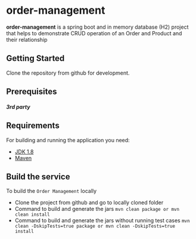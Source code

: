 # order-management
**order-management** is a spring boot and in memory database (H2) project that helps to demonstrate CRUD operation of an Order and Product and their relationship

## Getting Started
Clone the repository from github for development.

## Prerequisites

##### 3rd party


## Requirements

For building and running the application you need:

- [JDK 1.8](http://www.oracle.com/technetwork/java/javase/downloads/jdk8-downloads-2133151.html)
- [Maven](https://maven.apache.org/)


## Build the service
To build the ```Order Management``` locally
* Clone the project from github and go to locally cloned folder
* Command to build and generate the jars ```mvn clean package or mvn clean install```
* Command to build and generate the jars without running test cases ```mvn clean -DskipTests=true package or mvn clean -DskipTests=true install```
